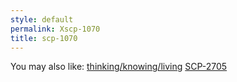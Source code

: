 ```yaml
---
style: default
permalink: Xscp-1070
title: scp-1070
---
```

You may also like:
[thinking/knowing/living](http://scp-wiki.net/thinking-knowing-living)
[SCP-2705](http://scp-wiki.net/scp-2705)